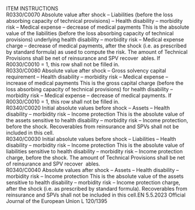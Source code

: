  
ITEM  INSTRUCTIONS  
R0330/C0070  Absolute value after 
shock – Liabilities (before 
the loss absorbing 
capacity of technical 
provisions) – Health 
disability – morbidity 
risk – Medical expense – 
decrease of medical 
payments  This is the absolute value of the liabilities (before the loss absorbing capacity of 
technical provisions) underlying health disability – morbidity risk – Medical 
expense charge – decrease of medical payments, after the shock (i.e. as prescribed 
by standard formula) as used to compute the risk. 
The amount of Technical Provisions shall be net of reinsurance and SPV recover ­
ables. 
If R0030/C0010 = 1, this row shall not be filled in.  
R0330/C0080  Absolute value after 
shock – Gross solvency 
capital requirement – 
Health disability – 
morbidity risk – Medical 
expense – increase of 
medical payments  This is the gross capital charge (before the loss absorbing capacity of technical 
provisions) for health disability – morbidity risk – Medical expense – decrease of 
medical payments. 
If R0030/C0010 = 1, this row shall not be filled in.  
R0340/C0020  Initial absolute values 
before shock – Assets – 
Health disability – 
morbidity risk – Income 
protection  This is the absolute value of the assets sensitive to health disability – morbidity 
risk – Income protection, before the shock. 
Recoverables from reinsurance and SPVs shall not be included in this cell.  
R0340/C0030  Initial absolute values 
before shock – Liabilities 
– Health disability – 
morbidity risk – Income 
protection  This is the absolute value of liabilities sensitive to health disability – morbidity risk 
– Income protection charge, before the shock. 
The amount of Technical Provisions shall be net of reinsurance and SPV recover ­
ables.  
R0340/C0040  Absolute values after 
shock – Assets – Health 
disability – morbidity 
risk – Income protection  This is the absolute value of the assets sensitive to health disability – morbidity 
risk – Income protection charge, after the shock (i.e. as prescribed by standard 
formula). 
Recoverables from reinsurance and SPVs shall not be included in this cell.EN  5.5.2023 Official Journal of the European Union L 120/1395